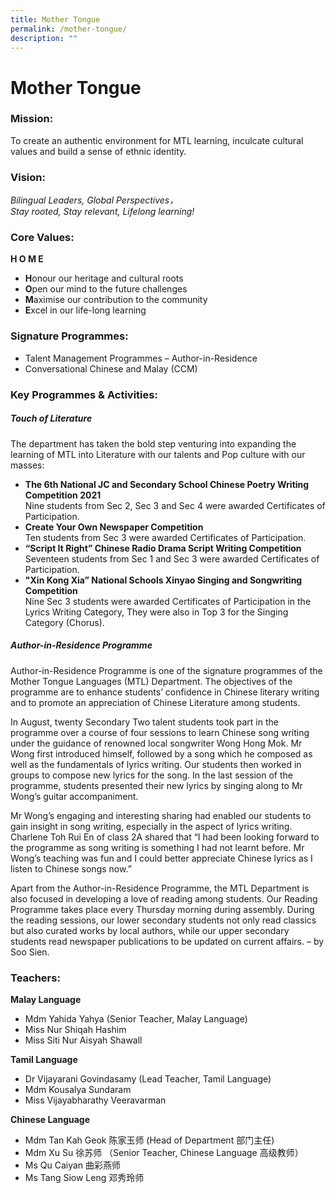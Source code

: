 ```yaml
---
title: Mother Tongue
permalink: /mother-tongue/
description: ""
---
```

Mother Tongue
=============

### **Mission:**


To create an authentic environment for MTL learning, inculcate cultural values and build a sense of ethnic identity.

### **Vision:**


_Bilingual Leaders, Global Perspectives，_  
_Stay rooted, Stay relevant, Lifelong learning!_

### **Core Values:**


**H O M E**

*   **H**onour our heritage and cultural roots
*   **O**pen our mind to the future challenges
*   **M**aximise our contribution to the community
*   **E**xcel in our life-long learning

### **Signature Programmes:**


*   Talent Management Programmes – Author-in-Residence
*   Conversational Chinese and Malay (CCM)

### **Key Programmes & Activities:**

##### **Touch of Literature**

The department has taken the bold step venturing into expanding the learning of MTL into Literature with our talents and Pop culture with our masses:

* **The 6th National JC and Secondary School Chinese Poetry Writing Competition 2021** <br> Nine students from Sec 2, Sec 3 and Sec 4 were awarded Certificates of Participation.
* **Create Your Own Newspaper Competition** <br> Ten students from Sec 3 were awarded Certificates of Participation.
* **“Script It Right” Chinese Radio Drama Script Writing Competition** <br> 
Seventeen students from Sec 1 and Sec 3 were awarded Certificates of Participation.
* **"Xin Kong Xia” National Schools Xinyao Singing and Songwriting Competition** <br> 
Nine Sec 3 students were awarded Certificates of Participation in the Lyrics Writing Category, They were also in Top 3 for the Singing Category (Chorus).

##### **Author-in-Residence Programme**

Author-in-Residence Programme is one of the signature programmes of the Mother Tongue Languages (MTL) Department. The objectives of the programme are to enhance students’ confidence in Chinese literary writing and to promote an appreciation of Chinese Literature among students.

In August, twenty Secondary Two talent students took part in the programme over a course of four sessions to learn Chinese song writing under the guidance of renowned local songwriter Wong Hong Mok. Mr Wong first introduced himself, followed by a song which he composed as well as the fundamentals of lyrics writing. Our students then worked in groups to compose new lyrics for the song. In the last session of the programme, students presented their new lyrics by singing along to Mr Wong’s guitar accompaniment.

Mr Wong’s engaging and interesting sharing had enabled our students to gain insight in song writing, especially in the aspect of lyrics writing. Charlene Toh Rui En of class 2A shared that “I had been looking forward to the programme as song writing is something I had not learnt before. Mr Wong’s teaching was fun and I could better appreciate Chinese lyrics as I listen to Chinese songs now.”

Apart from the Author-in-Residence Programme, the MTL Department is also focused in developing a love of reading among students. Our Reading Programme takes place every Thursday morning during assembly. During the reading sessions, our lower secondary students not only read classics but also curated works by local authors, while our upper secondary students read newspaper publications to be updated on current affairs. – by Soo Sien.

### **Teachers:**


**Malay Language**

*   Mdm Yahida Yahya (Senior Teacher, Malay Language)
*   Miss Nur Shiqah Hashim
*   Miss Siti Nur Aisyah Shawall

**Tamil Language**

*   Dr Vijayarani Govindasamy (Lead Teacher, Tamil Language)
*   Mdm Kousalya Sundaram
*   Miss Vijayabharathy Veeravarman

**Chinese Language**

*   Mdm Tan Kah Geok 陈家玉师 (Head of Department 部门主任)
*   Mdm Xu Su 徐苏师 （Senior Teacher, Chinese Language 高级教师）
*   Ms Qu Caiyan 曲彩燕师
*   Ms Tang Siow Leng 邓秀玲师